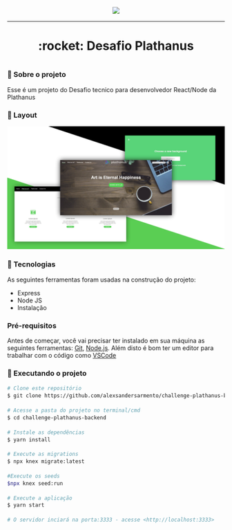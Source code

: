 <p align="center">
  <img src="https://camo.githubusercontent.com/24ce563d8d247c0505f66fad7aedd0225415bd4c/68747470733a2f2f706c617468616e75732e636f6d2e62722f696d672f776562736974652f6c6f676f2e706e67">
</p>

<hr>

<h1 align="center">:rocket: Desafio Plathanus <h1/>

### :memo: Sobre o projeto

<p>Esse é um projeto do Desafio tecnico para desenvolvedor React/Node da Plathanus</p>

### :art: Layout

![alt text](https://github.com/alexsandersarmento/challenge-plathanus-frontend/blob/main/image-layout.jpg)

### :hammer: Tecnologias 
	
As seguintes ferramentas foram usadas na construção do projeto:
<!--ts-->
  * Express
  * Node JS
  * Instalação
<!--te-->

### Pré-requisitos

Antes de começar, você vai precisar ter instalado em sua máquina as seguintes ferramentas:
[Git](https://git-scm.com), [Node.js](https://nodejs.org/en/). 
Além disto é bom ter um editor para trabalhar com o código como [VSCode](https://code.visualstudio.com/)

### 🎲 Executando o projeto

```bash
# Clone este repositório
$ git clone https://github.com/alexsandersarmento/challenge-plathanus-backend.git

# Acesse a pasta do projeto no terminal/cmd
$ cd challenge-plathanus-backend

# Instale as dependências
$ yarn install

# Execute as migrations
$ npx knex migrate:latest

#Execute os seeds
$npx knex seed:run

# Execute a aplicação 
$ yarn start

# O servidor inciará na porta:3333 - acesse <http://localhost:3333>
```
